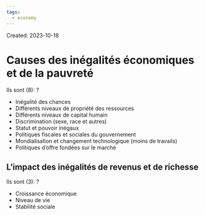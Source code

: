 ```yaml
---
tags:
  - economy
---
```

Created: 2023-10-18

# Causes des inégalités économiques et de la pauvreté
Ils sont (8):
?
- Inégalité des chances
- Différents niveaux de propriété des ressources
- Différents niveaux de capital humain
- Discrimination (sexe, race et autres)
- Statut et pouvoir inégaux
- Politiques fiscales et sociales du gouvernement
- Mondialisation et changement technologique (moins de travails)
- Politiques d’offre fondées sur le marché
<!--SR:!2023-11-22,6,150-->

## L’impact des inégalités de revenus et de richesse
Ils sont (3):
?
- Croissance économique
- Niveau de vie
- Stabilité sociale
<!--SR:!2023-11-27,10,150-->
